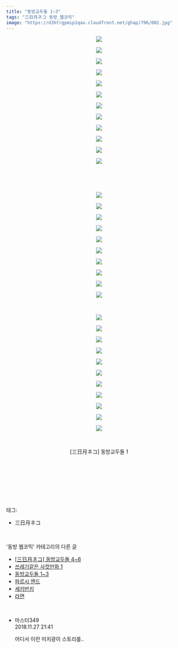 ```yaml
---
title: "동방교두돌 1~3"
tags: "三日月ネコ 동방_웹코믹"
image: "https://d3htrgpmip1qax.cloudfront.net/ghap/796/001.jpg"
---
```

<div class="article">
<p style="text-align: center; clear: none; float: none;"><img src="{{ site.imgserver5 }}/ghap/796/001.jpg"/></p>
<p style="text-align: center; clear: none; float: none;"><img src="{{ site.imgserver5 }}/ghap/796/002.jpg"/></p>
<p style="text-align: center; clear: none; float: none;"><img src="{{ site.imgserver5 }}/ghap/796/003.jpg"/></p>
<p style="text-align: center; clear: none; float: none;"><img src="{{ site.imgserver5 }}/ghap/796/004.jpg"/></p>
<p style="text-align: center; clear: none; float: none;"><img src="{{ site.imgserver5 }}/ghap/796/005.jpg"/></p>
<p style="text-align: center; clear: none; float: none;"><img src="{{ site.imgserver5 }}/ghap/796/006.jpg"/></p>
<p style="text-align: center; clear: none; float: none;"><img src="{{ site.imgserver5 }}/ghap/796/007.jpg"/></p>
<p style="text-align: center; clear: none; float: none;"><img src="{{ site.imgserver5 }}/ghap/796/008.jpg"/></p>
<p style="text-align: center; clear: none; float: none;"><img src="{{ site.imgserver5 }}/ghap/796/009.jpg"/></p>
<p style="text-align: center; clear: none; float: none;"><img src="{{ site.imgserver5 }}/ghap/796/010.jpg"/></p>
<p style="text-align: center; clear: none; float: none;"><img src="{{ site.imgserver5 }}/ghap/796/011.jpg"/></p>
<p style="text-align: center; clear: none; float: none;"><img src="{{ site.imgserver5 }}/ghap/796/012.jpg"/></p>
<p style="text-align: center; clear: none; float: none;"><br/></p>
<p style="text-align: center; clear: none; float: none;"><br/></p>
<p style="text-align: center; clear: none; float: none;"><img src="{{ site.imgserver5 }}/ghap/796/013.jpg"/></p>
<p style="text-align: center; clear: none; float: none;"><img src="{{ site.imgserver5 }}/ghap/796/014.jpg"/></p>
<p style="text-align: center; clear: none; float: none;"><img src="{{ site.imgserver5 }}/ghap/796/015.jpg"/></p>
<p style="text-align: center; clear: none; float: none;"><img src="{{ site.imgserver5 }}/ghap/796/016.jpg"/></p>
<p style="text-align: center; clear: none; float: none;"><img src="{{ site.imgserver5 }}/ghap/796/017.jpg"/></p>
<p style="text-align: center; clear: none; float: none;"><img src="{{ site.imgserver5 }}/ghap/796/018.jpg"/></p>
<p style="text-align: center; clear: none; float: none;"><img src="{{ site.imgserver5 }}/ghap/796/019.jpg"/></p>
<p style="text-align: center; clear: none; float: none;"><img src="{{ site.imgserver5 }}/ghap/796/020.jpg"/></p>
<p style="text-align: center; clear: none; float: none;"><img src="{{ site.imgserver5 }}/ghap/796/021.jpg"/></p>
<p style="text-align: center; clear: none; float: none;"><img src="{{ site.imgserver5 }}/ghap/796/022.jpg"/></p>
<p style="text-align: center; clear: none; float: none;"><br/></p>
<p style="text-align: center; clear: none; float: none;"><img src="{{ site.imgserver5 }}/ghap/796/023.jpg"/></p>
<p style="text-align: center; clear: none; float: none;"><img src="{{ site.imgserver5 }}/ghap/796/024.jpg"/></p>
<p style="text-align: center; clear: none; float: none;"><img src="{{ site.imgserver5 }}/ghap/796/025.jpg"/></p>
<p style="text-align: center; clear: none; float: none;"><img src="{{ site.imgserver5 }}/ghap/796/026.jpg"/></p>
<p style="text-align: center; clear: none; float: none;"><img src="{{ site.imgserver5 }}/ghap/796/027.jpg"/></p>
<p style="text-align: center; clear: none; float: none;"><img src="{{ site.imgserver5 }}/ghap/796/028.jpg"/></p>
<p style="text-align: center; clear: none; float: none;"><img src="{{ site.imgserver5 }}/ghap/796/029.jpg"/></p>
<p style="text-align: center; clear: none; float: none;"><img src="{{ site.imgserver5 }}/ghap/796/030.jpg"/></p>
<p style="text-align: center; clear: none; float: none;"><img src="{{ site.imgserver5 }}/ghap/796/031.jpg"/></p>
<p style="text-align: center; clear: none; float: none;"><img src="{{ site.imgserver5 }}/ghap/796/032.jpg"/></p>
<p style="text-align: center; clear: none; float: none;"><img src="{{ site.imgserver5 }}/ghap/796/033.jpg"/></p>
<p style="text-align: center; clear: none; float: none;"><br/></p>
<p style="text-align: center; clear: none; float: none;">[三日月ネコ] 동방교두돌 1</p>
<p style="text-align: center; clear: none; float: none;"><br/></p>
<p style="text-align: center; clear: none; float: none;"><br/></p>
<p><br/></p>
</div><br/>
<div class="tagTrail">
<p>태그: </p>
<ul>
<li>三日月ネコ</li>
</ul>
</div><br/>
<div class="another">
<p>'동방 웹코믹' 카테고리의 다른 글</p>
<ul>
<li><a href="/ghap_812">[三日月ネコ] 동방교두돌 4~6</a></li>
<li><a href="/ghap_803">쓰레기같은 사컷만화 1</a></li>
<li><a href="/ghap_796">동방교두돌 1~3</a></li>
<li><a href="/ghap_773">파르시 엔드</a></li>
<li><a href="/ghap_743">세키반키</a></li>
<li><a href="/ghap_712">라면</a></li>
</ul>
</div><br/>
<div class="cb_module cb_fluid">
<div class="cb_wrt cb_profile">
<div class="comment">
<ul>
<li class="cb_thumb_off" id="comment15379281">
<div class="cb_comment_area">
<div class="cb_info_area">
<div class="cb_section">
<span class="cb_nick_name">마스터349</span>
</div>
<div class="cb_section">
<span class="cb_date">2018.11.27 21:41 </span>
</div>
</div>
<div class="cb_dsc_comment">
<p class="cb_dsc">
											어디서 이런 미치광이 스토리를..
										</p>
</div>
</div></li>
</ul>
</div>
</div><!-- commentList close -->
</div><br/>
